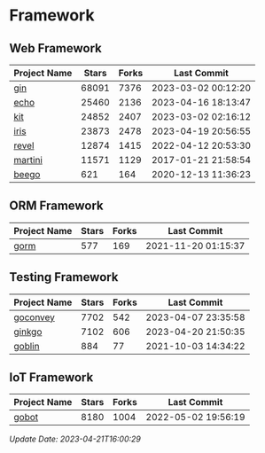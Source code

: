 # Framework

## Web Framework
| Project Name | Stars | Forks | Last Commit |
| ------------ | ----- | ----- | ----------- |
| [gin](https://github.com/gin-gonic/gin) | 68091 | 7376 | 2023-03-02 00:12:20 |
| [echo](https://github.com/labstack/echo) | 25460 | 2136 | 2023-04-16 18:13:47 |
| [kit](https://github.com/go-kit/kit) | 24852 | 2407 | 2023-03-02 02:16:12 |
| [iris](https://github.com/kataras/iris) | 23873 | 2478 | 2023-04-19 20:56:55 |
| [revel](https://github.com/revel/revel) | 12874 | 1415 | 2022-04-12 20:53:30 |
| [martini](https://github.com/go-martini/martini) | 11571 | 1129 | 2017-01-21 21:58:54 |
| [beego](https://github.com/astaxie/beego) | 621 | 164 | 2020-12-13 11:36:23 |

## ORM Framework
| Project Name | Stars | Forks | Last Commit |
| ------------ | ----- | ----- | ----------- |
| [gorm](https://github.com/jinzhu/gorm) | 577 | 169 | 2021-11-20 01:15:37 |

## Testing Framework
| Project Name | Stars | Forks | Last Commit |
| ------------ | ----- | ----- | ----------- |
| [goconvey](https://github.com/smartystreets/goconvey) | 7702 | 542 | 2023-04-07 23:35:58 |
| [ginkgo](https://github.com/onsi/ginkgo) | 7102 | 606 | 2023-04-20 21:50:35 |
| [goblin](https://github.com/franela/goblin) | 884 | 77 | 2021-10-03 14:34:22 |

## IoT Framework
| Project Name | Stars | Forks | Last Commit |
| ------------ | ----- | ----- | ----------- |
| [gobot](https://github.com/hybridgroup/gobot) | 8180 | 1004 | 2022-05-02 19:56:19 |

*Update Date: 2023-04-21T16:00:29*